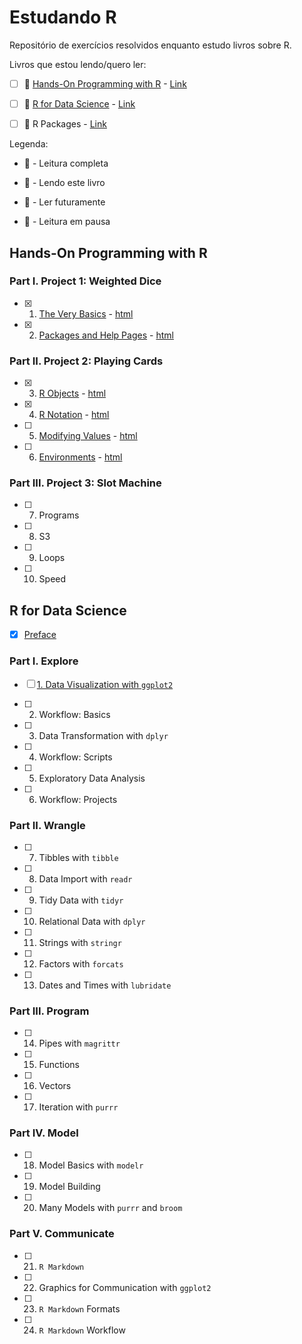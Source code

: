 # Estudando R
Repositório de exercícios resolvidos enquanto estudo livros sobre R. 

Livros que estou lendo/quero ler:

- [ ]  :pushpin: [Hands-On Programming with R](#hands-on-programming-with-r) - [Link](https://rstudio-education.github.io/hopr/)

- [ ]  :paperclip: [R for Data Science](#r-for-data-science) - [Link](https://r4ds.had.co.nz/)

- [ ]  :date: R Packages - [Link](https://r-pkgs.org/)

Legenda:

- :tada: - Leitura completa

- :pushpin: - Lendo este livro

- :date: - Ler futuramente

- :paperclip: - Leitura em pausa

## Hands-On Programming with R

### Part I. Project 1: Weighted Dice

- [x]  1. [The Very Basics](Hands-on_Programming_with_R/01-partI.Rmd) - [html](https://beatrizmilz.github.io/studying_R4DS/Hands-on_Programming_with_R/01-partI.html)

- [x]  2. [Packages and Help Pages](Hands-on_Programming_with_R/01-partI.Rmd) - [html](https://beatrizmilz.github.io/studying_R4DS/Hands-on_Programming_with_R/01-partI.html)

### Part II. Project 2: Playing Cards

- [x]  3. [R Objects](Hands-on_Programming_with_R/02-partII.Rmd) - [html](https://beatrizmilz.github.io/studying_R4DS/Hands-on_Programming_with_R/02-partII.html)

- [x]  4. [R Notation](Hands-on_Programming_with_R/02-partII.Rmd) - [html](https://beatrizmilz.github.io/studying_R4DS/Hands-on_Programming_with_R/02-partII.html)

- [ ]  5. [Modifying Values](Hands-on_Programming_with_R/02-partII.Rmd) - [html](https://beatrizmilz.github.io/studying_R4DS/Hands-on_Programming_with_R/02-partII.html)

- [ ]  6. [Environments](Hands-on_Programming_with_R/02-partII.Rmd) - [html](https://beatrizmilz.github.io/studying_R4DS/Hands-on_Programming_with_R/02-partII.html)

### Part III. Project 3: Slot Machine

- [ ]  7. Programs

- [ ]  8. S3

- [ ]  9. Loops

- [ ]  10. Speed


## R for Data Science
- [x] [Preface](/R_for_Data_Science/00-preface.Rmd)

### Part I. Explore

- [ ]  [1. Data Visualization with `ggplot2`](/R_for_Data_Science/01-data-visualization-with-ggplot2.Rmd)

- [ ]  2. Workflow: Basics

- [ ]  3. Data Transformation with `dplyr`

- [ ]  4. Workflow: Scripts

- [ ]  5. Exploratory Data Analysis

- [ ]  6. Workflow: Projects

### Part II. Wrangle

- [ ]  7. Tibbles with `tibble`

- [ ]  8. Data Import with `readr`

- [ ]  9. Tidy Data with `tidyr`

- [ ]  10. Relational Data with `dplyr`

- [ ]  11. Strings with `stringr`

- [ ]  12. Factors with `forcats`

- [ ]  13. Dates and Times with `lubridate`

### Part III. Program

- [ ]  14. Pipes with `magrittr`

- [ ]  15. Functions

- [ ]  16. Vectors

- [ ]  17. Iteration with `purrr`

### Part IV. Model

- [ ]  18. Model Basics with `modelr`

- [ ]  19. Model Building

- [ ]  20. Many Models with `purrr` and `broom`


### Part V. Communicate

- [ ]  21. `R Markdown`

- [ ]  22. Graphics for Communication with `ggplot2`

- [ ]  23. `R Markdown` Formats

- [ ]  24. `R Markdown` Workflow
